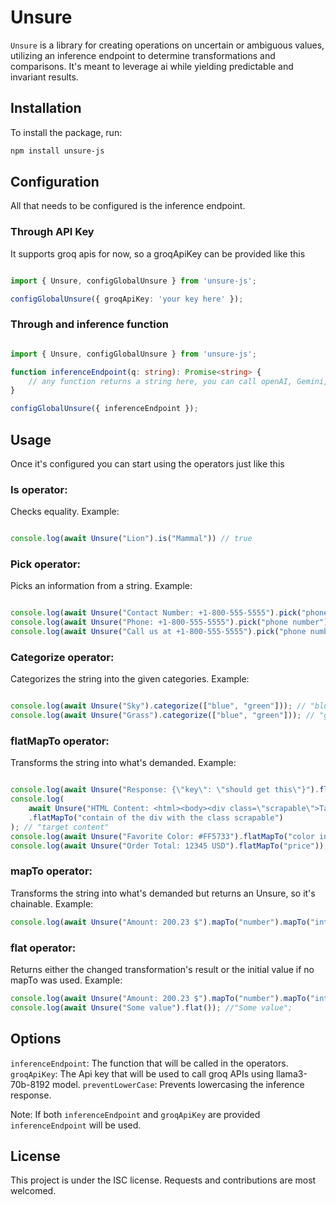 # Unsure

`Unsure` is a library for creating operations on uncertain or ambiguous values, utilizing an inference endpoint to determine transformations and comparisons. It's meant to leverage ai while yielding predictable and invariant results.

## Installation

To install the package, run:

```bash
npm install unsure-js
```

## Configuration

All that needs to be configured is the inference endpoint.

### Through API Key

It supports groq apis for now, so a groqApiKey can be provided like this

```Typescript

import { Unsure, configGlobalUnsure } from 'unsure-js';

configGlobalUnsure({ groqApiKey: 'your key here' });

```

### Through and inference function

```Typescript

import { Unsure, configGlobalUnsure } from 'unsure-js';

function inferenceEndpoint(q: string): Promise<string> {
    // any function returns a string here, you can call openAI, Gemini, Claude, or your own model, just return a string;
}

configGlobalUnsure({ inferenceEndpoint });

```

## Usage

Once it's configured you can start using the operators just like this

### Is operator:
Checks equality. Example:

```Typescript

console.log(await Unsure("Lion").is("Mammal")) // true

```

### Pick operator:
Picks an information from a string. Example:

```Typescript

console.log(await Unsure("Contact Number: +1-800-555-5555").pick("phone number")); // "+1-800-555-5555"
console.log(await Unsure("Phone: +1-800-555-5555").pick("phone number")); // "+1-800-555-5555"
console.log(await Unsure("Call us at +1-800-555-5555").pick("phone number")); // "+1-800-555-5555"

```

### Categorize operator:
Categorizes the string into the given categories. Example:

```Typescript

console.log(await Unsure("Sky").categorize(["blue", "green"])); // "blue"
console.log(await Unsure("Grass").categorize(["blue", "green"])); // "green"

```

### flatMapTo operator:
Transforms the string into what's demanded. Example:

```Typescript

console.log(await Unsure("Response: {\"key\": \"should get this\"}").flatMapTo("key's value")); //"should get this"
console.log(
    await Unsure("HTML Content: <html><body><div class=\"scrapable\">Target Content<div></body></html>")
    .flatMapTo("contain of the div with the class scrapable")
); // "target content"
console.log(await Unsure("Favorite Color: #FF5733").flatMapTo("color in hex")); // "#ff5733"
console.log(await Unsure("Order Total: 12345 USD").flatMapTo("price")); // "12345"

```

### mapTo operator:
Transforms the string into what's demanded but returns an Unsure, so it's chainable. Example:

```Typescript
console.log(await Unsure("Amount: 200.23 $").mapTo("number").mapTo("integer").flat()); //"200";
```

### flat operator:
Returns either the changed transformation's result or the initial value if no mapTo was used. Example:

```Typescript
console.log(await Unsure("Amount: 200.23 $").mapTo("number").mapTo("integer").flat()); //"200";
console.log(await Unsure("Some value").flat()); //"Some value";
```

## Options
`inferenceEndpoint`: The function that will be called in the operators.
`groqApiKey`: The Api key that will be used to call groq APIs using llama3-70b-8192 model.
`preventLowerCase`: Prevents lowercasing the inference response.

Note: If both `inferenceEndpoint` and `groqApiKey` are provided `inferenceEndpoint` will be used.

## License
This project is under the ISC license. Requests and contributions are most welcomed.